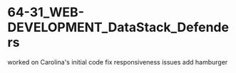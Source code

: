 # 64-31_WEB-DEVELOPMENT_DataStack_Defenders
worked on Carolina's initial code
fix responsiveness issues
add hamburger

